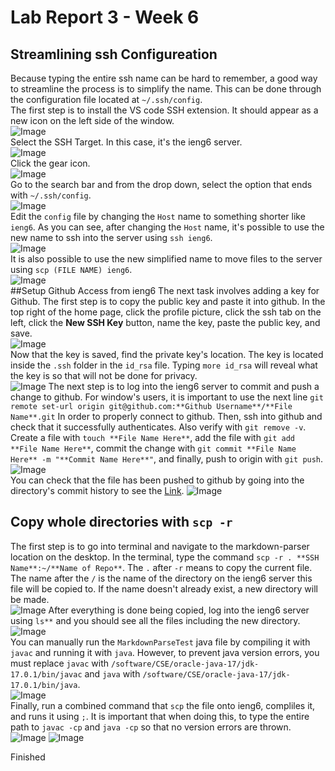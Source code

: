# Lab Report 3 - Week 6
## Streamlining ssh Configureation

Because typing the entire ssh name can be hard to remember, a good way to streamline the process is to simplify the name. This can be done through the configuration file located at `~/.ssh/config`. <br>
The first step is to install the VS code SSH extension. It should appear as a new icon on the left side of the window. <br>
![Image](lab3images/ssh-homepage(1).png) <br>
Select the SSH Target. In this case, it's the ieng6 server. <br>
![Image](lab3images/ssh-target(2).png) <br>
Click the gear icon. <br>
![Image](lab3images/gear-icon(3).png) <br>
Go to the search bar and from the drop down, select the option that ends with `~/.ssh/config`. <br>
![Image](lab3images/select-config-path(4).png) <br>
Edit the `config` file by changing the `Host` name to something shorter like `ieng6`. As you can see, after changing the `Host` name, it's possible to use the new name to ssh into the server using `ssh ieng6`. <br>
![Image](lab3images/simple-login(5).png) <br>
It is also possible to use the new simplified name to move files to the server using `scp (FILE NAME) ieng6`. <br>
![Image](lab3images/scp-simplified(6).png) <br>
##Setup Github Access from ieng6
The next task involves adding a key for Github.
The first step is to copy the public key and paste it into github. In the top right of the home page, click the profile picture, click the ssh tab on the left, click the **New SSH Key** button, name the key, paste the public key, and save. <br>
![Image](lab3images/ssh-public-on-git(9).png) <br>
Now that the key is saved, find the private key's location. The key is located inside the `.ssh` folder in the `id_rsa` file. Typing `more id_rsa` will reveal what the key is so that will not be done for privacy. <br> 
![Image](lab3images/ssh-private-key-loc(12).png)
The next step is to log into the ieng6 server to commit and push a change to github. For window's users, it is important to use the next line `git remote set-url origin git@github.com:**Github Username**/**File Name**.git` In order to properly connect to github. Then, ssh into github and check that it successfully authenticates. Also verify with `git remove -v`. Create a file with `touch **File Name Here**`, add the file with `git add **File Name Here**`, commit the change with `git commit **File Name Here** -m "**Commit Name Here**"`, and finally, push to origin with `git push`.<br>
![Image](lab3images/goodstuff.png) <br>
You can check that the file has been pushed to github by going into the directory's commit history to see the [Link](https://github.com/Potato0112/SkillDemo1/commit/a8e1a797bcfd1de70503418abc19250ffc9599e6). 
![Image](lab3images/git-commit.png)

## Copy whole directories with `scp -r`
The first step is to go into terminal and navigate to the markdown-parser location on the desktop. In the terminal, type the command `scp -r . **SSH Name**:~/**Name of Repo**`. The `.` after `-r` means to copy the current file. The name after the `/` is the name of the directory on the ieng6 server this file will be copied to. If the name doesn't already exist, a new directory will be made. <br>
![Image](lab3images/scp-r(1).png)
After everything is done being copied, log into the ieng6 server using `ls**` and you should see all the files including the new directory. <br>
![Image](lab3images/scp-copy-success.png) <br>
You can manually run the `MarkdownParseTest` java file by compiling it with `javac` and running it with `java`. However, to prevent java version errors, you must replace `javac` with `/software/CSE/oracle-java-17/jdk-17.0.1/bin/javac` and `java` with `/software/CSE/oracle-java-17/jdk-17.0.1/bin/java`. <br>
![Image](lab3images/ieng6-manual-run.png) <br>
Finally, run a combined command that `scp` the file onto ieng6, compliles it, and runs it using `;`. It is important that when doing this, to type the entire path to `javac -cp` and `java -cp` so that no version errors are thrown. <br>
![Image](lab3images/combo-run-1.png)
![Image](lab3images/combo-run-2.png)

Finished
